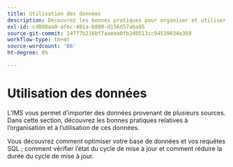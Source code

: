 ```yaml
---
title: Utilisation des données
description: Découvrez les bonnes pratiques pour organiser et utiliser ces données.
exl-id: cd898aa0-afec-481a-b800-d156d57aba85
source-git-commit: 14777b216bf7aaeea0fb2d0513cc94539034a359
workflow-type: tm+mt
source-wordcount: '66'
ht-degree: 0%

---
```


# Utilisation des données

L’IMS vous permet d’importer des données provenant de plusieurs sources. Dans cette section, découvrez les bonnes pratiques relatives à l’organisation et à l’utilisation de ces données.

Vous découvrez comment optimiser votre base de données et vos requêtes SQL ; comment vérifier l’état du cycle de mise à jour et comment réduire la durée du cycle de mise à jour.
